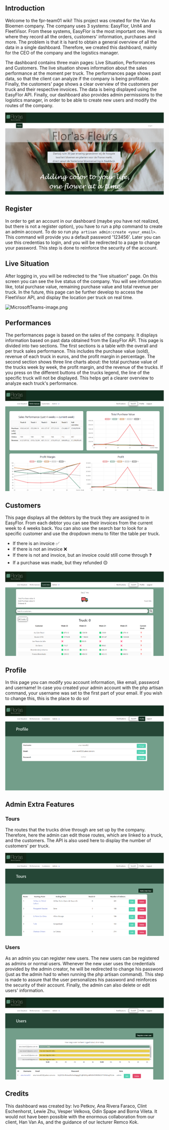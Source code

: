 ## Introduction
Welcome to the fpr-team01 wiki! This project was created for the Van As Bloemen company. The company uses 3 systems: EasyFlor, Unit4 and FleetVisor. From these systems, EasyFlor is the most important one. Here is where they record all the orders, customers' information, purchases and more. The problem is that it is hard to obtain a general overview of all the data in a single dashboard. Therefore, we created this dashboard, mainly for the CEO of the company and the logistics manager.

The dashboard contains three main pages: Live Situation, Performances and Customers. The live situation shows information about the sales performance at the moment per truck. The performances page shows past data, so that the client can analyze if the company is being profitable. Finally, the customers' page shows a clear overview of the customers per truck and their respective invoices. The data is being displayed using the EasyFlor API. Finally, our dashboard also provides admin permissions to the logistics manager, in order to be able to create new users and modify the routes of the company.

![img.png](img.png)

## Register
In order to get an account in our dashboard (maybe you have not realized, but there is not a register option), you have to run a php command to create an admin account. To do so run `php artisan admin:create <your_email>`. This command will provide you a default password '123456'. Later you can use this credentias to login, and you will be redirected to a page to change your password. This step is done to reinforce the security of the account.

## Live Situation
After logging in, you will be redirected to the "live situation" page. On this screen you can see the live status of the company. You will see information like, total purchase value, remaining purchase value and total revenue per truck. In the future, this page can be further develop to access the FleetVisor API, and display the location per truck on real time.

![MicrosoftTeams-image.png](..%2F..%2FDownloads%2FMicrosoftTeams-image.png)

## Performances
The performances page is based on the sales of the company. It displays information based on past data obtained from the EasyFlor API. This page is divided into two sections. The first sections is a table with the overall and per truck sales performance. This includes the purchase value (sold), revenue of each truck in euros, and the profit margin in percentage. The second section shows three line charts about: the total purchase value of the trucks week by week, the profit margin, and the revenue of the trucks. If you press on the different buttons of the trucks legend, the line of the specific truck will not be displayed. This helps get a clearer overview to analyze each truck's performance.

![img_5.png](img_5.png)

## Customers
This page displays all the debtors by the truck they are assigned to in EasyFlor. From each debtor you can see their invoices from the current week to 4 weeks back. You can also use the search bar to look for a specific customer and use the dropdown menu to filter the table per truck.
* If there is an invoice ✅
* If there is not an invoice ❌
* If there is not and invoice, but an invoice could still come through ❓
* If a purchase was made, but they refunded 🟡

![img_1.png](img_1.png)

## Profile
In this page you can modify you account information, like email, password and username! In case you created your admin account with the php artisan command, your username was set to the first part of your email. If you wish to change this, this is the place to do so!

![img_2.png](img_2.png)

## Admin Extra Features

### Tours
The routes that the trucks drive through are set up by the company. Therefore, here the admin can edit those routes, which are linked to a truck, and the customers. The API is also used here to display the number of customers' per truck.

![img_3.png](img_3.png)

### Users
As an admin you can register new users. The new users can be registered as admins or normal users. Whenever the new user uses the credentials provided by the admin creator, he will be redirected to change his password (just as the admin had to when running the php artisan command). This step is made to assure that the user personalizes his password and reinforces the security of their account. Finally, the admin can also delete or edit users' information.

![img_4.png](img_4.png)

## Credits
This dashboard was created by: Ivo Petkov, Ana Rivera Faraco, Clint Eschenhorst, Lewie Zhu, Vesper Velkova, Odin Spape and Borna Vileta.
It would not have been possible with the enormous collaboration from our client, Han Van As, and the guidance of our lecturer Remco Kok.

